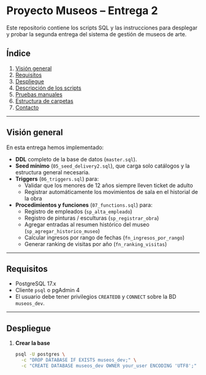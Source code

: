 # Proyecto Museos – Entrega 2

Este repositorio contiene los scripts SQL y las instrucciones para desplegar y probar la segunda entrega del sistema de gestión de museos de arte.

## Índice

1. [Visión general](#visión-general)  
2. [Requisitos](#requisitos)  
3. [Despliegue](#despliegue)  
4. [Descripción de los scripts](#descripción-de-los-scripts)  
5. [Pruebas manuales](#pruebas-manuales)  
6. [Estructura de carpetas](#estructura-de-carpetas)  
7. [Contacto](#contacto)  

---

## Visión general

En esta entrega hemos implementado:

- **DDL** completo de la base de datos (`master.sql`).  
- **Seed mínimo** (`05_seed_delivery2.sql`), que carga solo catálogos y la estructura general necesaria.  
- **Triggers** (`06_triggers.sql`) para:
  - Validar que los menores de 12 años siempre lleven ticket de adulto  
  - Registrar automáticamente los movimientos de sala en el historial de la obra  
- **Procedimientos y funciones** (`07_functions.sql`) para:
  - Registro de empleados (`sp_alta_empleado`)  
  - Registro de pinturas / esculturas (`sp_registrar_obra`)  
  - Agregar entradas al resumen histórico del museo (`sp_agregar_historico_museo`)  
  - Calcular ingresos por rango de fechas (`fn_ingresos_por_rango`)  
  - Generar ranking de visitas por año (`fn_ranking_visitas`)  

---

## Requisitos

- PostgreSQL 17.x  
- Cliente `psql` o pgAdmin 4  
- El usuario debe tener privilegios `CREATEDB` y `CONNECT` sobre la BD `museos_dev`.  

---

## Despliegue

1. **Crear la base**  
   ```bash
   psql -U postgres \
     -c "DROP DATABASE IF EXISTS museos_dev;" \
     -c "CREATE DATABASE museos_dev OWNER your_user ENCODING 'UTF8';"
